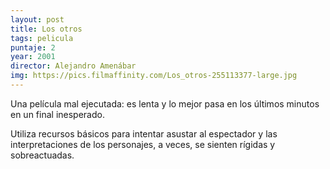 ```yaml
---
layout: post
title: Los otros
tags: pelicula
puntaje: 2
year: 2001
director: Alejandro Amenábar
img: https://pics.filmaffinity.com/Los_otros-255113377-large.jpg
---
```


 Una película mal ejecutada: es lenta y lo mejor pasa en los últimos minutos en un final inesperado.

Utiliza recursos básicos para intentar asustar al espectador y las interpretaciones de los personajes, a veces, se sienten rígidas y sobreactuadas.

 
